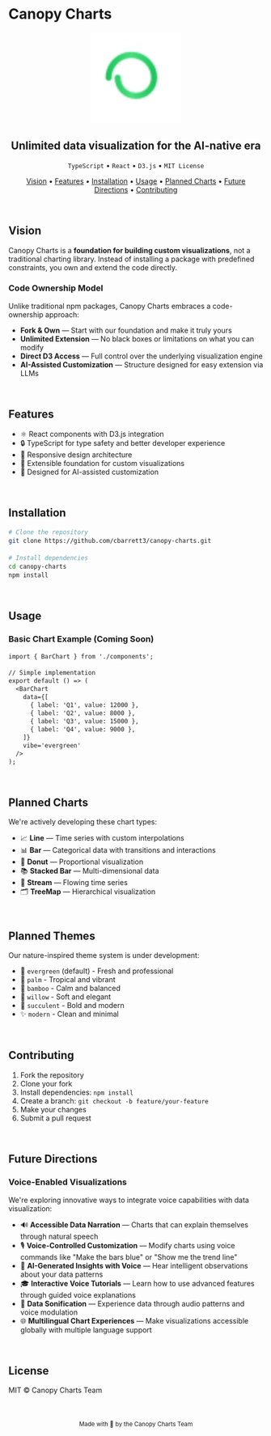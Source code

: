 # Canopy Charts

<div align="center">
  <img src="public/favicon.svg" width="180" height="180" alt="Canopy Charts Logo">
  
  <h2>Unlimited data visualization for the AI-native era</h2>
  
  <p align="center">
    <code>TypeScript</code> •
    <code>React</code> •
    <code>D3.js</code> •
    <code>MIT License</code>
  </p>
</div>

<p align="center">
  <a href="#vision">Vision</a> •
  <a href="#features">Features</a> •
  <a href="#installation">Installation</a> •
  <a href="#usage">Usage</a> •
  <a href="#planned-charts">Planned Charts</a> •
  <a href="#future-directions">Future Directions</a> •
  <a href="#contributing">Contributing</a>
</p>

<br />

## Vision

Canopy Charts is a **foundation for building custom visualizations**, not a traditional charting library. Instead of installing a package with predefined constraints, you own and extend the code directly.

### Code Ownership Model

Unlike traditional npm packages, Canopy Charts embraces a code-ownership approach:

- **Fork & Own** — Start with our foundation and make it truly yours
- **Unlimited Extension** — No black boxes or limitations on what you can modify
- **Direct D3 Access** — Full control over the underlying visualization engine
- **AI-Assisted Customization** — Structure designed for easy extension via LLMs

<br />

## Features

- ⚛️ React components with D3.js integration
- 🔒 TypeScript for type safety and better developer experience
- 📱 Responsive design architecture
- 🧩 Extensible foundation for custom visualizations
- 🤖 Designed for AI-assisted customization

<br />

## Installation

```bash
# Clone the repository
git clone https://github.com/cbarrett3/canopy-charts.git

# Install dependencies
cd canopy-charts
npm install
```

<br />

## Usage

### Basic Chart Example (Coming Soon)

```tsx
import { BarChart } from './components';

// Simple implementation
export default () => (
  <BarChart
    data={[
      { label: 'Q1', value: 12000 },
      { label: 'Q2', value: 8000 },
      { label: 'Q3', value: 15000 },
      { label: 'Q4', value: 9000 },
    ]}
    vibe='evergreen'
  />
);
```

<br />

## Planned Charts

We're actively developing these chart types:

- 📈 **Line** — Time series with custom interpolations
- 📊 **Bar** — Categorical data with transitions and interactions
- 🍩 **Donut** — Proportional visualization
- 📚 **Stacked Bar** — Multi-dimensional data
- 🌊 **Stream** — Flowing time series
- 🗂️ **TreeMap** — Hierarchical visualization

<br />

## Planned Themes

Our nature-inspired theme system is under development:

- 🌲 `evergreen` (default) - Fresh and professional
- 🌴 `palm` - Tropical and vibrant
- 🎋 `bamboo` - Calm and balanced
- 🌿 `willow` - Soft and elegant
- 🌵 `succulent` - Bold and modern
- ✨ `modern` - Clean and minimal

<br />

## Contributing

1. Fork the repository
2. Clone your fork
3. Install dependencies: `npm install`
4. Create a branch: `git checkout -b feature/your-feature`
5. Make your changes
6. Submit a pull request

<br />

## Future Directions

### Voice-Enabled Visualizations

We're exploring innovative ways to integrate voice capabilities with data visualization:

- 🔊 **Accessible Data Narration** — Charts that can explain themselves through natural speech
- 🎙️ **Voice-Controlled Customization** — Modify charts using voice commands like "Make the bars blue" or "Show me the trend line"
- 🧠 **AI-Generated Insights with Voice** — Hear intelligent observations about your data patterns
- 🎓 **Interactive Voice Tutorials** — Learn how to use advanced features through guided voice explanations
- 🎵 **Data Sonification** — Experience data through audio patterns and voice modulation
- 🌐 **Multilingual Chart Experiences** — Make visualizations accessible globally with multiple language support

<br />

## License

MIT © Canopy Charts Team

<br />

<p align="center">
  <sub>Made with 💚 by the Canopy Charts Team</sub>
</p>
